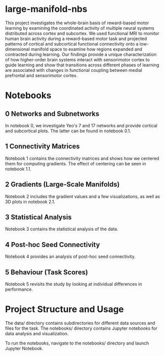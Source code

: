 # large-manifold-nbs

This project investigates the whole-brain basis of reward-based motor learning by examining the coordinated activity of multiple neural systems distributed across cortex and subcortex. We used functional MRI to monitor human brain activity during a reward-based motor task and projected patterns of cortical and subcortical functional connectivity onto a low-dimensional manifold space to examine how regions expanded and contracted during learning. Our findings provide a unique characterization of how higher-order brain systems interact with sensorimotor cortex to guide learning and show that transitions across different phases of learning are associated with changes in functional coupling between medial prefrontal and sensorimotor cortex.

# Notebooks
## 0 Networks and Subnetworks
In notebook 0, we investigate Yeo's 7 and 17 networks and provide cortical and subcortical plots. The latter can be found in notebook 0.1.

## 1 Connectivity Matrices
Notebook 1 contains the connectivity matrices and shows how we centered them for computing gradients. The effect of centering can be seen in notebook 1.1.

## 2 Gradients (Large-Scale Manifolds)
Notebook 2 includes the gradient values and a few visualizations, as well as 3D plots in notebook 2.1.

## 3 Statistical Analysis
Notebook 3 contains the statistical analysis of the data.

## 4 Post-hoc Seed Connectivity
Notebook 4 provides an analysis of post-hoc seed connectivity.

## 5 Behaviour (Task Scores)
Notebook 5 revisits the study by looking at individual differences in performance.

# Project Structure and Usage
The data/ directory contains subdirectories for different data sources and files for the task. The notebooks/ directory contains Jupyter notebooks for data analysis and visualization.

To run the notebooks, navigate to the notebooks/ directory and launch Jupyter Notebook.
